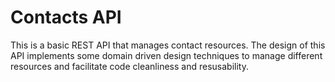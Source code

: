 # Contacts API

This is a basic REST API that manages contact resources.
The design of this API implements some domain driven design techniques to manage different resources and facilitate code cleanliness and resusability.